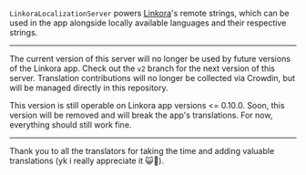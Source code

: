 `LinkoraLocalizationServer` powers [Linkora](https://github.com/sakethpathike/Linkora)'s remote strings, which can be used in the app alongside locally available languages and their respective strings.

---

The current version of this server will no longer be used by future versions of the Linkora app. Check out the `v2` branch for the next version of this server. Translation contributions will no longer be collected via Crowdin, but will be managed directly in this repository.

This version is still operable on Linkora app versions <= 0.10.0. Soon, this version will be removed and will break the app's translations. For now, everything should still work fine.

---

Thank you to all the translators for taking the time and adding valuable translations (yk i really appreciate it 😺🤝).
